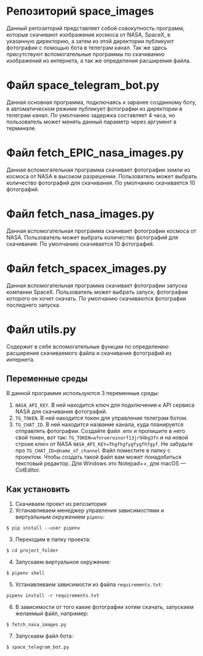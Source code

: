 # Репозиторий space_images
Данный репозиторий представляет собой совокупность программ, которые скачивают изображения космоса от NASA, SpaceX, в указанную директорию, а затем из этой директории публикуют фотографии с помощью бота в телеграм канал. Так же здесь присутствуют вспомогательные программы по скачиванию изображений из интернета, а так же определения расширения файла.

# Файл space_telegram_bot.py
Данная основная программа, подключаясь к заранее созданному боту, в автоматическом режиме публикует фотографии из директории в телеграм канал. По умолчанию задержка составляет 4 часа, но пользователь может менять данный параметр через аргумент в терминале.

# Файл fetch_EPIC_nasa_images.py
Данная вспомогательная программа скачивает фотографии земли из космоса от NASA в высоком разрешении. Пользователь может выбрать количество фотографий для скачивания. По умолчанию скачивается 10 фотографий.  

# Файл fetch_nasa_images.py
Данная вспомогательная программа скачивает фотографии космоса от NASA. Пользователь может выбрать количество фотографий для скачивания. По умолчанию скачивается 10 фотографий.

# Файл fetch_spacex_images.py
Данная вспомогательная программа скачивает фотографии запуска компании SpaceX. Пользователь может выбрать запуск, фотографии которого он хочет скачать. По умолчанию скачиваются фотографии последнего запуска.

# Файл utils.py
Содержит в себе вспомогательные функции по определению расширения скачиваемого файла и скачивания фотографий из интернета.

## Переменные среды

В данной программе используются 3 переменные среды:  
1. `NASA_API_KEY`. В ней находится ключ для подключения к API сервиса NASA для скачивания фотографий.  
2. `TG_TOKEN`. В ней находится токен для управления телеграм ботом.  
3. `TG_CHAT_ID`. В ней находится название канала, куда планируется отправлять фотографии. Создайте файл .env и пропишите в него свой токен, вот так: `TG_TOKEN=afnroeroinorf13jr94bg3fn` и на новой строке ключ от NASA `NASA_API_KEY=fhgfhgfygfygfhfgyf`. Не забудьте про `TG_CHAT_ID=@name_of_channel` Файл поместите в папку с проектом. Чтобы создать такой файл вам может понадобиться текстовый редактор. Для Windows это Notepad++, для macOS — CotEditor. 

## Как установить

1. Скачиваем проект из репозитория
1. Устанавливаем менеджер управления зависимостями и виртуальным окружением `pipenv`:  
```
$ pip install --user pipenv
```
3. Переходим в папку проекта:  
```
$ cd project_folder
```
4. Запускаем виртуальное окружение:  
```
$ pipenv shell
```
5. Устанавливаем зависимости из файла `requirements.txt`:  
```
pipenv install -r requirements.txt
```
6. В зависимости от того какие фотографии хотим скачать, запускаем желаемый файл, например:  
```
$ fetch_nasa_images.py
```
7. Запускаем файл бота:  
```
$ space_telegram_bot.py
```
